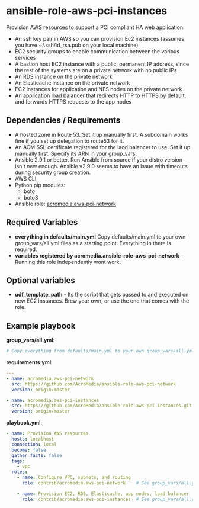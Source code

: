 # ansible-role-aws-pci-instances

Provision AWS resources to support a PCI compliant HA web application:
  - An ssh key pair in AWS so you can provision Ec2 instances (assumes you have ~/.ssh/id_rsa.pub on your local machine)
  - EC2 security groups to enable communication between the various services
  - A bastion host EC2 instance with a public, permanent IP address, since the rest of the systems are on a private network with no public IPs
  - An RDS instance on the private network
  - An Elasticache instance on the private network
  - EC2 instances for application and NFS nodes on the private network
  - An application load balancer that redirects HTTP to HTTPS by default, and forwards HTTPS requests to the app nodes

## Dependencies / Requirements

- A hosted zone in Route 53. Set it up manually first. A subdomain works fine if you set up delegation to route53 for it.
- An ACM SSL certificate registered for the laod balancer to use. Set it up manually first. Specify its ARN in your group_vars.
- Ansible 2.9.1 or better. Run Ansible from source if your distro version isn't new enough. Ansible v2.9.0 seems to have an issue with timeouts during security group creation.
- AWS CLI
- Python pip modules:
  - boto
  - boto3
- Ansible role: [acromedia.aws-pci-network](https://github.com/AcroMedia/ansible-role-aws-pci-network)

## Required Variables

- **everything in defaults/main.yml** Copy defaults/main.yml to your own group_vars/all.yml filea as a starting point. Everything in there is required.
- **variables registered by acromedia.ansible-role-aws-pci-network** - Running this role independently wont work.

## Optional variables

- **udf_template_path** - Its the script that gets passed to and executed on new EC2 instances. Brew your own, or use the one that comes with the role.

## Example playbook
**group_vars/all.yml**:
```yaml
# Copy everything from defaults/main.yml to your own group_vars/all.yml as a starting point.
```

**requirements.yml**:
```yaml
---
- name: acromedia.aws-pci-network
  src: https://github.com/AcroMedia/ansible-role-aws-pci-network
  version: origin/master

- name: acromedia.aws-pci-instances
  src: https://github.com/AcroMedia/ansible-role-aws-pci-instances.git
  version: origin/master
```

**playbook.yml**:
```yaml
- name: Provision AWS resources
  hosts: localhost
  connection: local
  become: false
  gather_facts: false
  tags:
    - vpc
  roles:
    - name: Configure VPC, subnets, and routing
      role: contrib/acromedia.aws-pci-network    # See group_vars/all.yml

    - name: Provision EC2, RDS, Elasticache, app nodes, load balancer
      role: contrib/acromedia.aws-pci-instances  # See group_vars/all.yml
```
